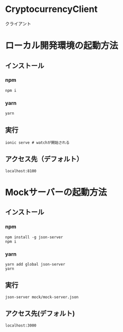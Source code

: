 # CryptocurrencyClient
クライアント

# ローカル開発環境の起動方法
## インストール
### npm
```shell
npm i
```

### yarn
```shell
yarn
```

## 実行
```shell
ionic serve # watchが開始される
```

## アクセス先（デフォルト）
`localhost:8100`

# Mockサーバーの起動方法

## インストール

### npm
```shell
npm install -g json-server
npm i
```

### yarn
```shell
yarn add global json-server
yarn
```

## 実行
```shell
json-server mock/mock-server.json
```

## アクセス先(デフォルト)
`localhost:3000`
